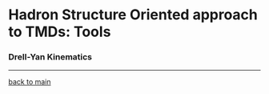 

# Hadron Structure Oriented approach to TMDs: Tools




### Drell-Yan Kinematics 


* * *



[back to main](../../)





     










